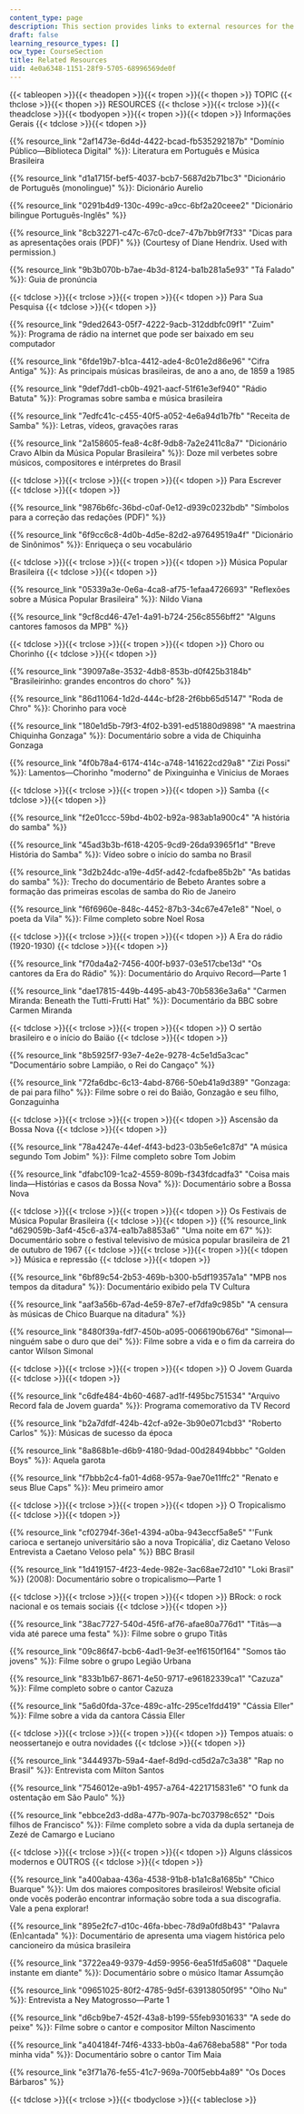 ```yaml
---
content_type: page
description: This section provides links to external resources for the course.
draft: false
learning_resource_types: []
ocw_type: CourseSection
title: Related Resources
uid: 4e0a6348-1151-28f9-5705-68996569de0f
---
```

{{< tableopen >}}{{< theadopen >}}{{< tropen >}}{{< thopen >}}
TOPIC
{{< thclose >}}{{< thopen >}}
RESOURCES
{{< thclose >}}{{< trclose >}}{{< theadclose >}}{{< tbodyopen >}}{{< tropen >}}{{< tdopen >}}
Informaçöes Gerais
{{< tdclose >}}{{< tdopen >}}

{{% resource_link "2af1473e-6d4d-4422-bcad-fb535292187b" "Domínio Público—Biblioteca Digital" %}}: Literatura em Português e Música Brasileira

{{% resource_link "d1a1715f-bef5-4037-bcb7-5687d2b71bc3" "Dicionário de Português (monolingue)" %}}: Dicionário Aurelio

{{% resource_link "0291b4d9-130c-499c-a9cc-6bf2a20ceee2" "Dicionário bilingue Português-Inglês" %}}

{{% resource_link "8cb32271-c47c-67c0-dce7-47b7bb9f7f33" "Dicas para as apresentações orais (PDF)" %}} (Courtesy of Diane Hendrix. Used with permission.)

{{% resource_link "9b3b070b-b7ae-4b3d-8124-ba1b281a5e93" "Tá Falado" %}}: Guia de pronúncia

{{< tdclose >}}{{< trclose >}}{{< tropen >}}{{< tdopen >}}
Para Sua Pesquisa
{{< tdclose >}}{{< tdopen >}}

{{% resource_link "9ded2643-05f7-4222-9acb-312ddbfc09f1" "Zuim" %}}: Programa de rádio na internet que pode ser baixado em seu computador

{{% resource_link "6fde19b7-b1ca-4412-ade4-8c01e2d86e96" "Cifra Antiga" %}}: As principais músicas brasileiras, de ano a ano, de 1859 a 1985

{{% resource_link "9def7dd1-cb0b-4921-aacf-51f61e3ef940" "Rádio Batuta" %}}: Programas sobre samba e música brasileira

{{% resource_link "7edfc41c-c455-40f5-a052-4e6a94d1b7fb" "Receita de Samba" %}}: Letras, vídeos, gravações raras

{{% resource_link "2a158605-fea8-4c8f-9db8-7a2e2411c8a7" "Dicionário Cravo Albin da Música Popular Brasileira" %}}: Doze mil verbetes sobre músicos, compositores e intérpretes do Brasil

{{< tdclose >}}{{< trclose >}}{{< tropen >}}{{< tdopen >}}
Para Escrever
{{< tdclose >}}{{< tdopen >}}

{{% resource_link "9876b6fc-36bd-c0af-0e12-d939c0232bdb" "Símbolos para a correção das redações (PDF)" %}}

{{% resource_link "6f9cc6c8-4d0b-4d5e-82d2-a97649519a4f" "Dicionário de Sinônimos" %}}: Enriqueça o seu vocabulário

{{< tdclose >}}{{< trclose >}}{{< tropen >}}{{< tdopen >}}
Música Popular Brasileira
{{< tdclose >}}{{< tdopen >}}

{{% resource_link "05339a3e-0e6a-4ca8-af75-1efaa4726693" "Reflexões sobre a Música Popular Brasileira" %}}: Nildo Viana

{{% resource_link "9cf8cd46-47e1-4a91-b724-256c8556bff2" "Alguns cantores famosos da MPB" %}}

{{< tdclose >}}{{< trclose >}}{{< tropen >}}{{< tdopen >}}
Choro ou Chorinho
{{< tdclose >}}{{< tdopen >}}

{{% resource_link "39097a8e-3532-4db8-853b-d0f425b3184b" "Brasileirinho: grandes encontros do choro" %}}

{{% resource_link "86d11064-1d2d-444c-bf28-2f6bb65d5147" "Roda de Chro" %}}: Chorinho para vocè

{{% resource_link "180e1d5b-79f3-4f02-b391-ed51880d9898" "A maestrina Chiquinha Gonzaga" %}}: Documentário sobre a vida de Chiquinha Gonzaga

{{% resource_link "4f0b78a4-6174-414c-a748-141622cd29a8" "Zizi Possi" %}}: Lamentos—Chorinho "moderno" de Pixinguinha e Vinicius de Moraes

{{< tdclose >}}{{< trclose >}}{{< tropen >}}{{< tdopen >}}
Samba
{{< tdclose >}}{{< tdopen >}}

{{% resource_link "f2e01ccc-59bd-4b02-b92a-983ab1a900c4" "A história do samba" %}}  

{{% resource_link "45ad3b3b-f618-4205-9cd9-26da93965f1d" "Breve História do Samba" %}}: Vídeo sobre o início do samba no Brasil

{{% resource_link "3d2b24dc-a19e-4d5f-ad42-fcdafbe85b2b" "As batidas do samba" %}}*:* Trecho do documentário de Bebeto Arantes sobre a formação das primeiras escolas de samba do Rio de Janeiro

{{% resource_link "f6f6960e-848c-4452-87b3-34c67e47e1e8" "Noel, o poeta da Vila" %}}: Filme completo sobre Noel Rosa

{{< tdclose >}}{{< trclose >}}{{< tropen >}}{{< tdopen >}}
A Era do rádio (1920-1930)
{{< tdclose >}}{{< tdopen >}}

{{% resource_link "f70da4a2-7456-400f-b937-03e517cbe13d" "Os cantores da Era do Rádio" %}}: Documentário do Arquivo Record—Parte 1

{{% resource_link "dae17815-449b-4495-ab43-70b5836e3a6a" "Carmen Miranda: Beneath the Tutti-Frutti Hat" %}}: Documentário da BBC sobre Carmen Miranda

{{< tdclose >}}{{< trclose >}}{{< tropen >}}{{< tdopen >}}
O sertão brasileiro e o início do Baiäo
{{< tdclose >}}{{< tdopen >}}

{{% resource_link "8b5925f7-93e7-4e2e-9278-4c5e1d5a3cac" "Documentário sobre Lampião, o Rei do Cangaço" %}}

{{% resource_link "72fa6dbc-6c13-4abd-8766-50eb41a9d389" "Gonzaga: de pai para filho" %}}: Filme sobre o rei do Baião, Gonzagão e seu filho, Gonzaguinha

{{< tdclose >}}{{< trclose >}}{{< tropen >}}{{< tdopen >}}
Ascensão da Bossa Nova
{{< tdclose >}}{{< tdopen >}}

{{% resource_link "78a4247e-44ef-4f43-bd23-03b5e6e1c87d" "A música segundo Tom Jobim" %}}: Filme completo sobre Tom Jobim

{{% resource_link "dfabc109-1ca2-4559-809b-f343fdcadfa3" "Coisa mais linda—Histórias e casos da Bossa Nova" %}}: Documentário sobre a Bossa Nova

{{< tdclose >}}{{< trclose >}}{{< tropen >}}{{< tdopen >}}
Os Festivais de Música Popular Brasileira
{{< tdclose >}}{{< tdopen >}}
{{% resource_link "d629059b-3af4-45c6-a374-ea1b7a8853a6" "Uma noite em 67" %}}: Documentário sobre o festival televisivo de música popular brasileira de 21 de outubro de 1967
{{< tdclose >}}{{< trclose >}}{{< tropen >}}{{< tdopen >}}
Música e repressão
{{< tdclose >}}{{< tdopen >}}

{{% resource_link "6bf89c54-2b53-469b-b300-b5df19357a1a" "MPB nos tempos da ditadura" %}}: Documentário exibido pela TV Cultura

{{% resource_link "aaf3a56b-67ad-4e59-87e7-ef7dfa9c985b" "A censura às músicas de Chico Buarque na ditadura" %}}

{{% resource_link "8480f39a-fdf7-450b-a095-0066190b676d" "Simonal—ninguém sabe o duro que dei" %}}: Filme sobre a vida e o fim da carreira do cantor Wilson Simonal

{{< tdclose >}}{{< trclose >}}{{< tropen >}}{{< tdopen >}}
O Jovem Guarda
{{< tdclose >}}{{< tdopen >}}

{{% resource_link "c6dfe484-4b60-4687-ad1f-f495bc751534" "Arquivo Record fala de Jovem guarda" %}}: Programa comemorativo da TV Record  

{{% resource_link "b2a7dfdf-424b-42cf-a92e-3b90e071cbd3" "Roberto Carlos" %}}: Músicas de sucesso da época

{{% resource_link "8a868b1e-d6b9-4180-9dad-00d28494bbbc" "Golden Boys" %}}: Aquela garota

{{% resource_link "f7bbb2c4-fa01-4d68-957a-9ae70e11ffc2" "Renato e seus Blue Caps" %}}: Meu primeiro amor

{{< tdclose >}}{{< trclose >}}{{< tropen >}}{{< tdopen >}}
O Tropicalismo
{{< tdclose >}}{{< tdopen >}}

{{% resource_link "cf02794f-36e1-4394-a0ba-943eccf5a8e5" "'Funk carioca e sertanejo universitário são a nova Tropicália', diz Caetano Veloso Entrevista a Caetano Veloso pela" %}} BBC Brasil

{{% resource_link "1d419157-4f23-4ede-982e-3ac68ae72d10" "Loki Brasil" %}} (2008): Documentário sobre o tropicalismo—Parte 1

{{< tdclose >}}{{< trclose >}}{{< tropen >}}{{< tdopen >}}
BRock: o rock nacional e os temais sociais
{{< tdclose >}}{{< tdopen >}}

{{% resource_link "38ac7727-540d-45f6-af76-afae80a776d1" "Titãs—a vida até parece uma festa" %}}: Filme sobre o grupo Titãs

{{% resource_link "09c86f47-bcb6-4ad1-9e3f-ee1f6150f164" "Somos tão jovens" %}}: Filme sobre o grupo Legião Urbana

{{% resource_link "833b1b67-8671-4e50-9717-e96182339ca1" "Cazuza" %}}: Filme completo sobre o cantor Cazuza

{{% resource_link "5a6d0fda-37ce-489c-a1fc-295ce1fdd419" "Cássia Eller" %}}: Filme sobre a vida da cantora Cássia Eller

{{< tdclose >}}{{< trclose >}}{{< tropen >}}{{< tdopen >}}
Tempos atuais: o neossertanejo e outra novidades
{{< tdclose >}}{{< tdopen >}}

{{% resource_link "3444937b-59a4-4aef-8d9d-cd5d2a7c3a38" "Rap no Brasil" %}}: Entrevista com Milton Santos

{{% resource_link "7546012e-a9b1-4957-a764-4221715831e6" "O funk da ostentação em São Paulo" %}}

{{% resource_link "ebbce2d3-dd8a-477b-907a-bc703798c652" "Dois filhos de Francisco" %}}: Filme completo sobre a vida da dupla sertaneja de Zezé de Camargo e Luciano

{{< tdclose >}}{{< trclose >}}{{< tropen >}}{{< tdopen >}}
Alguns clássicos modernos e OUTROS
{{< tdclose >}}{{< tdopen >}}

{{% resource_link "a400abaa-436a-4538-91b8-b1a1c8a1685b" "Chico Buarque" %}}: Um dos maiores compositores brasileiros! Website oficial onde vocês poderão encontrar informação sobre toda a sua discografia. Vale a pena explorar!

{{% resource_link "895e2fc7-d10c-46fa-bbec-78d9a0fd8b43" "Palavra (En)cantada" %}}: Documentário de apresenta uma viagem histórica pelo cancioneiro da música brasileira

{{% resource_link "3722ea49-9379-4d59-9956-6ea51fd5a608" "Daquele instante em diante" %}}: Documentário sobre o músico Itamar Assumção

{{% resource_link "09651025-80f2-4785-9d5f-639138050f95" "Olho Nu" %}}: Entrevista a Ney Matogrosso—Parte 1

{{% resource_link "d6cb9be7-452f-43a8-b199-55feb9301633" "A sede do peixe" %}}: Filme sobre o cantor e compositor Milton Nascimento

{{% resource_link "a404184f-74f6-4333-bb0a-4a6768eba588" "Por toda minha vida" %}}: Documentário sobre o cantor Tim Maia

{{% resource_link "e3f71a76-fe55-41c7-969a-700f5ebb4a89" "Os Doces Bárbaros" %}}

{{< tdclose >}}{{< trclose >}}{{< tbodyclose >}}{{< tableclose >}}